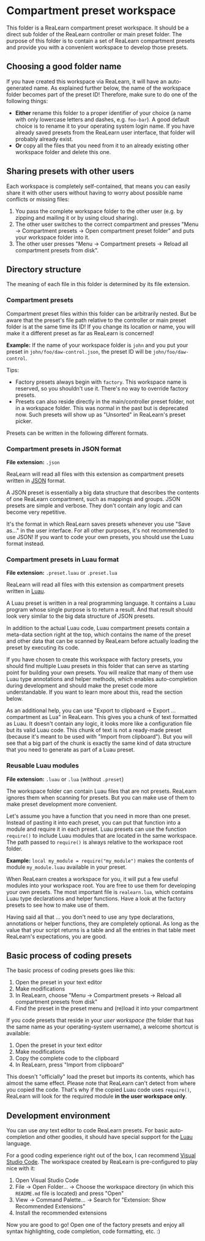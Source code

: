 # Compartment preset workspace

This folder is a ReaLearn compartment preset workspace. It should be a direct sub folder of the
ReaLearn
controller or main preset folder. The purpose of this folder is to contain a set of ReaLearn
compartment presets
and provide you with a convenient workspace to develop those presets.

## Choosing a good folder name

If you have created this workspace via ReaLearn, it will have an auto-generated name. As explained
further below,
the name of the workspace folder becomes part of the preset ID! Therefore, make sure to do one of
the following
things:

- **Either** rename this folder to a proper identifier of your choice (a name with only lowercase
  letters and dashes,
  e.g. `foo-bar`). A good default choice is to rename it to your operating system login name. If you
  have already
  saved presets from the ReaLearn user interface, that folder will probably already exist.
- **Or** copy all the files that you need from it to an already existing other workspace folder and
  delete this one.

## Sharing presets with other users

Each workspace is completely self-contained, that means you can easily share it with other users
without having to worry about possible name conflicts or missing files:

1. You pass the complete workspace folder to the other user (e.g. by zipping and mailing it or by
   using cloud sharing).
2. The other user switches to the correct compartment and presses "Menu → Compartment presets → Open
   compartment preset folder" and puts your workspace folder into it.
3. The other user presses "Menu → Compartment presets → Reload all compartment presets from disk".

## Directory structure

The meaning of each file in this folder is determined by its file extension.

### Compartment presets

Compartment preset files within this folder can be arbitrarily nested. But be aware that the
preset's file path relative
to the controller or main preset folder is at the same time its ID! If you change its location or
name, you will make
it a different preset as far as ReaLearn is concerned!

**Example:** If the name of your workspace folder is `john` and you put your preset in
`john/foo/daw-control.json`,
the preset ID will be `john/foo/daw-control`.

Tips:

- Factory presets always begin with `factory`. This workspace name is reserved, so you shouldn't use
  it. There's no way
  to override factory presets.
- Presets can also reside directly in the main/controller preset folder, not in a workspace folder.
  This was normal
  in the past but is deprecated now. Such presets will show up as "Unsorted" in ReaLearn's preset
  picker.

Presets can be written in the following different formats.

### Compartment presets in JSON format

**File extension:** `.json`

ReaLearn will read all files with this extension as compartment presets written
in [JSON](https://www.json.org/) format.

A JSON preset is essentially a big data structure that describes the contents of one ReaLearn
compartment, such as
mappings and groups. JSON presets are simple and verbose. They don't contain any logic and can
become very
repetitive.

It's the format in which ReaLearn saves presets whenever you use "Save as..." in the user
interface. For all other purposes, it's not recommended to use JSON! If you want to code your own
presets,
you should use the Luau format instead.

### Compartment presets in Luau format

**File extension:** `.preset.luau` or `.preset.lua`

ReaLearn will read all files with this extension as compartment presets written
in [Luau](https://luau-lang.org/).

A Luau preset is written in a real programming language. It contains a Luau program whose single
purpose is to return
a result. And that result should look very similar to the big data structure of JSON presets.

In addition to the actual Luau code, Luau compartment presets contain a meta-data section right at
the top,
which contains the name of the preset and other data that can be scanned by ReaLearn before actually
loading the
preset by executing its code.

If you have chosen to create this workspace with factory presets, you should find multiple Luau
presets in this folder
that can serve as starting point for building your own presets. You will realize that many of them
use Luau type
annotations and helper methods, which enables auto-completion during development and should make the
preset code
more understandable. If you want to learn more about this, read the section below.

As an additional help, you can use "Export to clipboard → Export ... compartment as Lua" in
ReaLearn. This gives you
a chunk of text formatted as Luau. It doesn't contain any logic, it looks more like a configuration
file
but its valid Luau code. This chunk of text is not a ready-made preset (because it's meant to be
used with
"Import from clipboard"). But you will see that a big part of the chunk is exactly the same kind of
data structure that you need to generate as part of a Luau preset.

### Reusable Luau modules

**File extension:** `.luau` or `.lua` (without `.preset`)

The workspace folder can contain Luau files that are not presets. ReaLearn ignores them when
scanning for
presets. But you can make use of them to make preset development more convenient.

Let's assume you have a function that you need in more than one preset. Instead of pasting it into
each preset, you can
put that function into a module and require it in each preset. Luau presets can use the function
`require()` to include
Luau modules that are located in the same workspace. The path passed to `require()` is always
relative to the workspace
root folder.

**Example:** `local my_module = require("my_module")` makes the contents of module `my_module.luau`
available in your
preset.

When ReaLearn creates a workspace for you, it will put a few useful modules into your workspace
root. You are free
to use them for developing your own presets. The most important file is `realearn.lua`, which
contains Luau type
declarations and helper functions. Have a look at the factory presets to see how to make use of
them.

Having said all that ... you don't need to use any type declarations, annotations or helper
functions, they are
completely optional. As long as the value that your script returns is a table and all the entries in
that table
meet ReaLearn's expectations, you are good.

## Basic process of coding presets

The basic process of coding presets goes like this:

1. Open the preset in your text editor
2. Make modifications
3. In ReaLearn, choose "Menu → Compartment presets → Reload all compartment presets from disk"
4. Find the preset in the preset menu and (re)load it into your compartment

If you code presets that reside in your *user workspace* (the folder that has the same name as your
operating-system
username), a welcome shortcut is available:

1. Open the preset in your text editor
2. Make modifications
3. Copy the complete code to the clipboard
4. In ReaLearn, press "Import from clipboard"

This doesn't "officially" load the preset but imports its contents, which has almost the same
effect. Please note that
ReaLearn can't detect from where you copied the code. That's why if the copied Luau code uses
`require()`, ReaLearn
will look for the required module **in the user workspace only**.

## Development environment

You can use *any* text editor to code ReaLearn presets. For basic auto-completion and other goodies,
it should
have special support for the [Luau](https://luau-lang.org/) language.

For a good coding experience right out of the box, I can
recommend [Visual Studio Code](https://code.visualstudio.com/).
The workspace created by ReaLearn is pre-configured to play nice with it:

1. Open Visual Studio Code
2. File → Open Folder... → Choose the workspace directory (in which this `README.md` file is
   located) and press "Open"
3. View → Command Palette... → Search for "Extension: Show Recommended Extensions"
4. Install the recommended extensions

Now you are good to go! Open one of the factory presets and enjoy all syntax highlighting, code
completion,
code formatting, etc. :)

